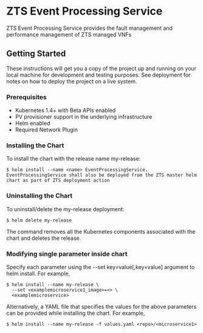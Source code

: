 # ZTS Event Processing Service 

ZTS Event Processing Service provides the fault management and performance management of ZTS managed VNFs

## Getting Started

These instructions will get you a copy of the project up and running on your local machine for development and testing purposes. See deployment for notes on how to deploy the project on a live system.

### Prerequisites

* Kubernetes 1.4+ with Beta APIs enabled
* PV provisioner support in the underlying infrastructure
* Helm enabled
* Required Network Plugin 

### Installing the Chart

To install the chart with the release name my-release:

```
$ helm install --name <name> EventProcessingService.
EventProcessingService shall also be deployed from the ZTS master helm chart as part of ZTS deployment action
```

### Uninstalling the Chart

To uninstall/delete the my-release deployment:
```
$ helm delete my-release
```
The command removes all the Kubernetes components associated with the chart and deletes the release.

### Modifying single parameter inside chart
Specify each parameter using the --set key=value[,key=value] argument to helm install. For example,
```
$ helm install --name my-release \
  --set <examplemicroservice1_image>=<> \
  <examplemicroservice>
```
Alternatively, a YAML file that specifies the values for the above parameters can be provided while installing the chart. For example,
```
$ helm install --name my-release -f values.yaml <repo>/<microservice1>
```
